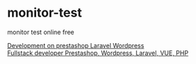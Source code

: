 # monitor-test
monitor test online free


<a href="https://apartner.pro">Development on prestashop Laravel Wordpress</a>
<br>
<a href="https://roman.matviy/pp.ua">Fullstack developer Prestashop, Wordpress, Laravel, VUE, PHP</a>
